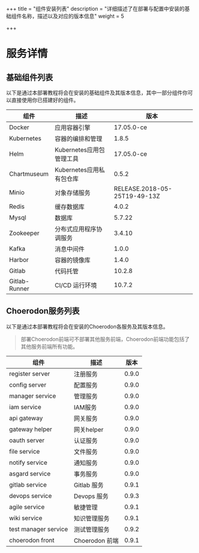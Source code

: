 +++
title = "组件安装列表"
description = "详细描述了在部署与配置中安装的基础组件名称，描述以及对应的版本信息"
weight = 5

+++

# 服务详情

## 基础组件列表

以下是通过本部署教程将会在安装的基础组件及其版本信息，其中一部分组件你可以直接使用你已搭建好的组件。

组件|描述| 版本
---|---|---
Docker|应用容器引擎|17.05.0-ce
Kubernetes|容器的编排和管理|1.8.5
Helm|Kubernetes应用包管理工具|17.05.0-ce
Chartmuseum|Kubernetes应用私有包仓库|0.5.2
Minio|对象存储服务|RELEASE.2018-05-25T19-49-13Z
Redis|缓存数据库|4.0.2
Mysql|数据库|5.7.22
Zookeeper|分布式应用程序协调服务|3.4.10
Kafka|消息中间件|1.0.0
Harbor|容器的镜像库|1.4.0
Gitlab|代码托管|10.2.8
Gitlab-Runner|CI/CD 运行环境|10.7.2

## Choerodon服务列表

以下是通过本部署教程将会在安装的Choerodon各服务及其版本信息。

<blockquote class="note">
部署Choerodon前端可不部署其他服务前端，Choerodon前端功能包括了其他服务前端所有功能。
</blockquote>

组件|描述| 版本
---|---|---
register server|注册服务|0.9.0
config server|配置服务|0.9.0
manager service|管理服务|0.9.0
iam service|IAM服务|0.9.0
api gateway|网关服务|0.9.0
gateway helper|网关helper|0.9.0
oauth server|认证服务|0.9.0
file service|文件服务|0.9.0
notify service|通知服务|0.9.0
asgard service|事务服务|0.9.0
gitlab service|Gitlab 服务|0.9.1
devops service|Devops 服务|0.9.3
agile service|敏捷管理|0.9.1
wiki service|知识管理服务|0.9.1
test manager service|测试管理服务|0.9.2
choerodon front|Choerodon 前端|0.9.1